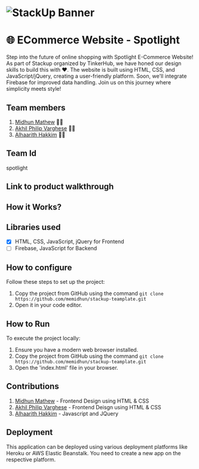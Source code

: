# ![StackUp Banner](https://tinkerhub.frappe.cloud/files/stackup%20banner.jpeg)

# 🌐 ECommerce Website - Spotlight

Step into the future of online shopping with Spotlight E-Commerce Website! As part of Stackup organized by TinkerHub, we have honed our design skills to build this with ❤️. The website is built using HTML, CSS, and JavaScript/jQuery, creating a user-friendly platform. Soon, we'll integrate Firebase for improved data handling. Join us on this journey where simplicity meets style!

## Team members
1. [Midhun Mathew](https://github.com/memidhun) 🧑‍💻
2. [Akhil Philip Varghese](https://github.com/AkhilPhili) 🧑‍💻
3. [Alhaarith Hakkim](https://github.com/allhaarithh) 🧑‍💻

## Team Id
spotlight

## Link to product walkthrough

## How it Works?

## Libraries used
- [x] HTML, CSS, JavaScript, jQuery for Frontend
- [ ] Firebase, JavaScript for Backend

## How to configure
Follow these steps to set up the project:
1. Copy the project from GitHub using the command `git clone https://github.com/memidhun/stackup-teamplate.git`
2. Open it in your code editor.

## How to Run
To execute the project locally:

1. Ensure you have a modern web browser installed.
2. Copy the project from GitHub using the command `git clone https://github.com/memidhun/stackup-teamplate.git`
3. Open the 'index.html' file in your browser.

## Contributions
1. [Midhun Mathew](https://github.com/memidhun) - Frontend Design using HTML & CSS
2. [Akhil Philip Varghese](https://github.com/AkhilPhili) - Frontend Deisgn using HTML & CSS
3. [Alhaarith Hakkim](https://github.com/allhaarithh) - Javascript and JQuery
 
## Deployment

This application can be deployed using various deployment platforms like Heroku or AWS Elastic Beanstalk. You need to create a new app on the respective platform.
